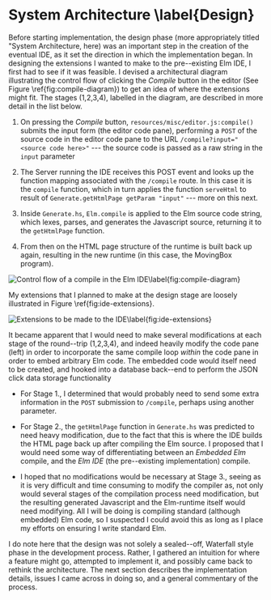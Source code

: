 # System Architecture \label{Design}

Before starting implementation, the design phase (more appropriately titled
"System Architecture, here) was an important step in the creation of the
eventual IDE, as it set the direction in which the implementation began. In
designing the extensions I wanted to make to the pre--existing Elm IDE, I first
had to see if it was feasible. I devised a architectural diagram illustrating
the control flow of clicking the *Compile* button in the editor (See Figure
\ref{fig:compile-diagram}) to get an idea of where the extensions might fit. The
stages (1,2,3,4), labelled in the diagram, are described in more detail in the
list below.

1. On pressing the *Compile* button, `resources/misc/editor.js:compile()`
   submits the input form (the editor code pane), performing a `POST` of the
   source code in the editor code pane to the URL `/compile?input="<source
   code here>"` --- the source code is passed as a raw string in the `input` parameter

2. The Server running the IDE receives this POST event and looks up the function
   mapping associated with the `/compile` route. In this case it is the
   `compile` function, which in turn applies the function `serveHtml` to result
   of `Generate.getHtmlPage getParam "input"` --- more on this next.

3. Inside `Generate.hs`, `Elm.compile` is applied to the Elm source code string, which
   lexes, parses, and generates the Javascript source, returning it to the `getHtmlPage` function.

4. From then on the HTML page structure of the runtime is built back up again,
   resulting in the new runtime (in this case, the MovingBox program).

![Control flow of a compile in the Elm IDE\label{fig:compile-diagram}](images/compile_diagram.png)

My extensions that I planned to make at the design stage are loosely illustrated
in Figure \ref{fig:ide-extensions}.

![Extensions to be made to the IDE\label{fig:ide-extensions}](images/ide-extensions.png)

It became apparent that I would need to make several modifications at each stage
of the round--trip (1,2,3,4), and indeed heavily modify the code pane (left) in order to
incorporate the same compile loop *within* the code pane in order to embed
arbitrary Elm code. The embedded code would itself need to be created, and
hooked into a database back--end to perform the JSON click data storage functionality

* For Stage 1., I determined that would probably need to send some extra information in the `POST` submission to
`/compile`, perhaps using another parameter.

* For Stage 2., the `getHtmlPage` function in `Generate.hs` was predicted to need heavy
  modification, due to the fact that this is where the IDE builds the HTML page
  back up after compiling the Elm source. I proposed that I would need some way
  of differentiating between an *Embedded Elm* compile, and the *Elm IDE*
  (the pre--existing implementation) compile.

* I hoped that no modifications would be necessary at Stage 3., seeing as it is
  very difficult and time consuming to modify the compiler as, not only would
  several stages of the compilation process need modification, but the resulting
  generated Javascript and the Elm-runtime itself would need modifying. All
  I will be doing is compiling standard (although embedded) Elm code, so I
  suspected I could avoid this as long as I place my efforts on ensuring I write
  standard Elm.

I do note here that the design was not solely a sealed--off, Waterfall style
phase in the development process. Rather, I gathered an intuition for where a
feature might go, attempted to implement it, and possibly came back to rethink
the architecture. The next section describes the implementation details, issues
I came across in doing so, and a general commentary of the process.
